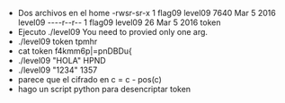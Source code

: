 - Dos archivos en el home
-rwsr-sr-x 1 flag09 level09 7640 Mar  5  2016 level09
----r--r-- 1 flag09 level09   26 Mar  5  2016 token
- Ejecuto ./level09
You need to provied only one arg.
- ./level09 token
tpmhr
- cat token
f4kmm6p|=pnDBDu{
- ./level09 "HOLA"
HPND
- ./level09 "1234"
1357
- parece que el cifrado en c = c - pos(c)
- hago un script python para desencriptar token
